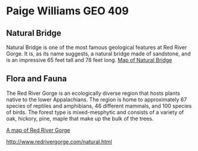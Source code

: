 # Paige Williams GEO 409
## Natural Bridge
Natural Bridge is one of the most famous geological features at Red River Gorge. It is, as its name suggests, a natural bridge made of sandstone, and is an impressive 65 feet tall and 78 feet long.
[Map of Natural Bridge](http://www.redrivergorge.com/img/img_bridge.jpg)

## Flora and Fauna
The Red River Gorge is an ecologically diverse region that hosts plants native to the lower Appalachians. The region is home to approximately 67 species of reptiles and amphibians, 46 different mammals, and 100 species of birds. The forest type is mixed-mesphytic and consists of a variety of oak, hickory, pine, maple that make up the bulk of the trees.

[A map of Red River Gorge](http://www.redrivergorge.com/pdf/rrg_map_sm.pdf)


http://www.redrivergorge.com/natural.html
